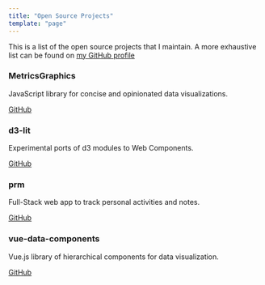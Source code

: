 ```yaml
---
title: "Open Source Projects"
template: "page"
---
```


This is a list of the open source projects that I maintain. A more exhaustive list can be found on [my GitHub profile](https://github.com/jens-ox)

### MetricsGraphics

JavaScript library for concise and opinionated data visualizations.

[GitHub](https://github.com/metricsgraphics/metrics-graphics)

### d3-lit

Experimental ports of d3 modules to Web Components.

[GitHub](https://github.com/jens-ox/d3-lit)

### prm

Full-Stack web app to track personal activities and notes.

[GitHub](https://github.com/jens-ox/prm)

### vue-data-components

Vue.js library of hierarchical components for data visualization.

[GitHub](https://github.com/jens-ox/vue-data-components)